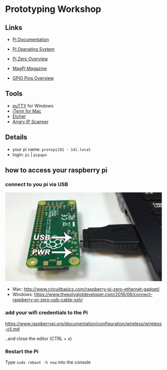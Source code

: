 # Prototyping Workshop

## Links
- [Pi Documentation](https://www.raspberrypi.org/documentation/)
- [Pi Operating System](https://www.raspberrypi.org/downloads/raspbian/)
- [Pi Zero Overview](https://learn.sparkfun.com/tutorials/getting-started-with-the-raspberry-pi-zero-wireless/all)
- [MagPi Magazine](https://www.raspberrypi.org/magpi/issues/)

- [GPIO Pins Overview](https://pinout.xyz/)

## Tools
- [puTTY](https://www.chiark.greenend.org.uk/~sgtatham/putty/latest.html) for Windows
- [iTerm for Mac](https://iterm2.com/)
- [Etcher](https://etcher.io/)
- [Angry IP Scanner](http://angryip.org/download/#mac)


## Details
- your pi name: `protopi[01 - 14].local`
- login: `pi` | `pipapo`

## how to access your raspberry pi 

### connect to you pi via USB

![img](Raspberry-Pi-Zero-Ethernet-Gadget-Pi-Zero-Plugged-Into-Micro-USB-Port.jpg)


- Mac: http://www.circuitbasics.com/raspberry-pi-zero-ethernet-gadget/
- Windows: https://www.thepolyglotdeveloper.com/2016/06/connect-raspberry-pi-zero-usb-cable-ssh/

### add your wifi credentials to the Pi

https://www.raspberrypi.org/documentation/configuration/wireless/wireless-cli.md

..and close the editor (CTRL + x)

### Restart the Pi

Type `sudo reboot -h now` into the console
